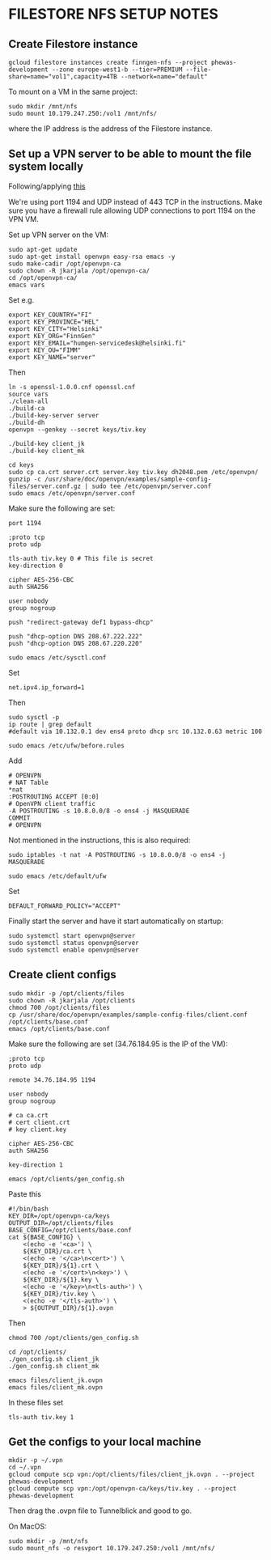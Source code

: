 # FILESTORE NFS SETUP NOTES

## Create Filestore instance

`gcloud filestore instances create finngen-nfs --project phewas-development --zone europe-west1-b --tier=PREMIUM --file-share=name="vol1",capacity=4TB --network=name="default"`

To mount on a VM in the same project:

```
sudo mkdir /mnt/nfs
sudo mount 10.179.247.250:/vol1 /mnt/nfs/
```

where the IP address is the address of the Filestore instance.

## Set up a VPN server to be able to mount the file system locally

Following/applying [this](https://medium.com/teendevs/setting-up-an-openvpn-server-on-google-compute-engine-9ff760d775d9)

We're using port 1194 and UDP instead of 443 TCP in the instructions. Make sure you have a firewall rule allowing UDP connections to port 1194 on the VPN VM.

Set up VPN server on the VM:

```
sudo apt-get update
sudo apt-get install openvpn easy-rsa emacs -y
sudo make-cadir /opt/openvpn-ca
sudo chown -R jkarjala /opt/openvpn-ca/
cd /opt/openvpn-ca/
emacs vars
```

Set e.g.

```
export KEY_COUNTRY="FI"
export KEY_PROVINCE="HEL"
export KEY_CITY="Helsinki"
export KEY_ORG="FinnGen"
export KEY_EMAIL="humgen-servicedesk@helsinki.fi"
export KEY_OU="FIMM"
export KEY_NAME="server"
```

Then

```
ln -s openssl-1.0.0.cnf openssl.cnf
source vars
./clean-all
./build-ca
./build-key-server server
./build-dh
openvpn --genkey --secret keys/tiv.key

./build-key client_jk
./build-key client_mk

cd keys
sudo cp ca.crt server.crt server.key tiv.key dh2048.pem /etc/openvpn/
gunzip -c /usr/share/doc/openvpn/examples/sample-config-files/server.conf.gz | sudo tee /etc/openvpn/server.conf
sudo emacs /etc/openvpn/server.conf
```

Make sure the following are set:

```
port 1194

;proto tcp
proto udp

tls-auth tiv.key 0 # This file is secret                                                                                                                                                                                                      
key-direction 0

cipher AES-256-CBC
auth SHA256

user nobody
group nogroup

push "redirect-gateway def1 bypass-dhcp"

push "dhcp-option DNS 208.67.222.222"
push "dhcp-option DNS 208.67.220.220"
```

```
sudo emacs /etc/sysctl.conf
```

Set

```
net.ipv4.ip_forward=1
```

Then

```
sudo sysctl -p
ip route | grep default
#default via 10.132.0.1 dev ens4 proto dhcp src 10.132.0.63 metric 100

sudo emacs /etc/ufw/before.rules
```

Add

```
# OPENVPN
# NAT Table
*nat
:POSTROUTING ACCEPT [0:0] 
# OpenVPN client traffic
-A POSTROUTING -s 10.8.0.0/8 -o ens4 -j MASQUERADE
COMMIT
# OPENVPN
```

Not mentioned in the instructions, this is also required:

```
sudo iptables -t nat -A POSTROUTING -s 10.8.0.0/8 -o ens4 -j MASQUERADE
```

```
sudo emacs /etc/default/ufw
```

Set

```
DEFAULT_FORWARD_POLICY="ACCEPT"
```

Finally start the server and have it start automatically on startup:

```
sudo systemctl start openvpn@server
sudo systemctl status openvpn@server
sudo systemctl enable openvpn@server
```

## Create client configs

```
sudo mkdir -p /opt/clients/files
sudo chown -R jkarjala /opt/clients
chmod 700 /opt/clients/files
cp /usr/share/doc/openvpn/examples/sample-config-files/client.conf /opt/clients/base.conf
emacs /opt/clients/base.conf
```

Make sure the following are set (34.76.184.95 is the IP of the VM):

```
;proto tcp
proto udp

remote 34.76.184.95 1194

user nobody
group nogroup

# ca ca.crt                                                                                                                                                                                                                                   
# cert client.crt                                                                                                                                                                                                                             
# key client.key                                                                                                                                                                                                                              

cipher AES-256-CBC
auth SHA256

key-direction 1
```

```
emacs /opt/clients/gen_config.sh
```

Paste this

```
#!/bin/bash                                                                                                                                                                                                                                   
KEY_DIR=/opt/openvpn-ca/keys
OUTPUT_DIR=/opt/clients/files
BASE_CONFIG=/opt/clients/base.conf
cat ${BASE_CONFIG} \
    <(echo -e '<ca>') \
    ${KEY_DIR}/ca.crt \
    <(echo -e '</ca>\n<cert>') \
    ${KEY_DIR}/${1}.crt \
    <(echo -e '</cert>\n<key>') \
    ${KEY_DIR}/${1}.key \
    <(echo -e '</key>\n<tls-auth>') \
    ${KEY_DIR}/tiv.key \
    <(echo -e '</tls-auth>') \
    > ${OUTPUT_DIR}/${1}.ovpn
```

Then

```
chmod 700 /opt/clients/gen_config.sh

cd /opt/clients/
./gen_config.sh client_jk
./gen_config.sh client_mk

emacs files/client_jk.ovpn
emacs files/client_mk.ovpn
```

In these files set

```
tls-auth tiv.key 1
```

## Get the configs to your local machine

```
mkdir -p ~/.vpn
cd ~/.vpn
gcloud compute scp vpn:/opt/clients/files/client_jk.ovpn . --project phewas-development
gcloud compute scp vpn:/opt/openvpn-ca/keys/tiv.key . --project phewas-development
```

Then drag the .ovpn file to Tunnelblick and good to go.

On MacOS:

```
sudo mkdir -p /mnt/nfs
sudo mount_nfs -o resvport 10.179.247.250:/vol1 /mnt/nfs/
```
